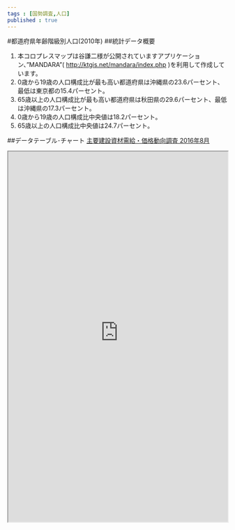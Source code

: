 ```yaml
--- 
tags : [国勢調査,人口] 
published : true
---
```

#都道府県年齢階級別人口(2010年)
##統計データ概要
1. 本コロプレスマップは谷謙二様が公開されていますアプリケーション、”MANDARA”( http://ktgis.net/mandara/index.php )を利用して作成しています。
1. 0歳から19歳の人口構成比が最も高い都道府県は沖縄県の23.6パーセント、最低は東京都の15.4パーセント。
1. 65歳以上の人口構成比が最も高い都道府県は秋田県の29.6パーセント、最低は沖縄県の17.3パーセント。
1. 0歳から19歳の人口構成比中央値は18.2パーセント。
1. 65歳以上の人口構成比中央値は24.7パーセント。

##データテーブル･チャート
[主要建設資材需給・価格動向調査 2016年8月](
http://knowledgevault.saecanet.com/mandara_html/am-consulting.co.jp-20160825-03-mandara.html
)

<iframe src="
http://knowledgevault.saecanet.com/mandara_html/am-consulting.co.jp-20160825-03-mandara.html
" width="100%" height="850px"></iframe>
<!--mandaraは850px-->